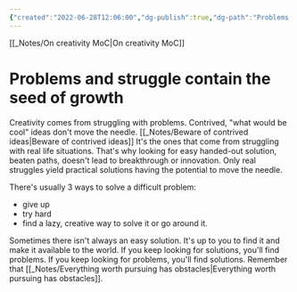 ```yaml
---
{"created":"2022-06-28T12:06:00","dg-publish":true,"dg-path":"Problems and struggle contain the seed of growth.md","permalink":"/problems-and-struggle-contain-the-seed-of-growth/","dgPassFrontmatter":true,"updated":"2024-12-22T16:23:56.241+01:00"}
---
```


[[_Notes/On creativity MoC\|On creativity MoC]]
# Problems and struggle contain the seed of growth
Creativity comes from struggling with problems. Contrived, "what would be cool" ideas don't move the needle. [[_Notes/Beware of contrived ideas\|Beware of contrived ideas]]
It's the ones that come from struggling with real life situations.
That's why looking for easy handed-out solution, beaten paths, doesn't lead to breakthrough or innovation. Only real struggles yield practical solutions having the potential to move the needle.

There's usually 3 ways to solve a difficult problem:
- give up
- try hard
- find a lazy, creative way to solve it or go around it.

Sometimes there isn't always an easy solution. It's up to you to find it and make it available to the world.
If you keep looking for solutions, you'll find problems. 
If you keep looking for problems, you'll find solutions.
Remember that [[_Notes/Everything worth pursuing has obstacles\|Everything worth pursuing has obstacles]].